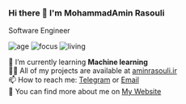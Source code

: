 ### Hi there 👋 I'm MohammadAmin Rasouli
Software Engineer

![age](https://img.shields.io/badge/age-21-red)
![focus](https://img.shields.io/badge/focus-backend-brightgreen)
![living](https://img.shields.io/badge/living-tehran-blue)


 🌱 I’m currently learning **Machine learning**  
 👨‍💻 All of my projects are available at [aminrasouli.ir](http://aminrasouli.ir)  
 📫 How to reach me: [Telegram](https://t.me/amindev) or [Email](mailto:me@aminrasouli.ir)  
 🔭 You can find more about me on [My Website](https://aminrasouli.ir)  
